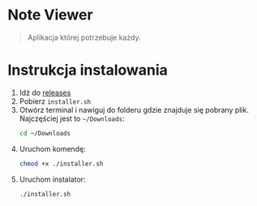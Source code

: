 # Note Viewer
> Aplikacja której potrzebuje każdy.

# Instrukcja instalowania
1. Idź do [releases](https://github.com/Pix3lM0on/note-viewer/releases)
2. Pobierz `installer.sh`
3. Otwórz terminal i nawiguj do folderu gdzie znajduje się pobrany plik. Najczęściej jest to `~/Downloads`:
   ```bash
   cd ~/Downloads
   ```
4. Uruchom komendę:
   ```bash
   chmod +x ./installer.sh
   ```
5. Uruchom instalator:
   ```bash
   ./installer.sh
